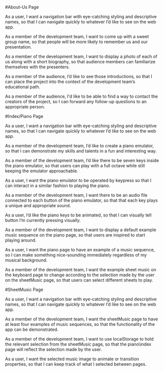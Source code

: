 #About-Us Page

As a user, I want a navigation bar with eye-catching styling and descriptive names, so that I can navigate quickly to whatever I’d like to see on the web app.

As a member of the development team, I want to come up with a sweet group name, so that people will be more likely to remember us and our presentation.

As a member of the development team, I want to display a photo of each of us along with a short biography, so that audience members can familiarize themselves with the presenters.

As a member of the audience, I’d like to see those introductions, so that I can place the project into the context of the development team’s educational path.

As a member of the audience, I'd like to be able to find a way to contact the creators of the project, so I can forward any follow-up questions to an appropriate person.

#Index/Piano Page

As a user, I want a navigation bar with eye-catching styling and descriptive names, so that I can navigate quickly to whatever I’d like to see on the web app.

As a member of the development team, I’d like to create a piano emulator, so that I can demonstrate my skills and talents in a fun and interesting way.

As a member of the development team, I’d like there to be seven keys inside the piano emulator, so that users can play with a full octave while still keeping the emulator approachable.

As a user, I want the piano emulator to be operated by keypress so that I can interact in a similar fashion to playing the piano.

As a member of the development team, I want there to be an audio file connected to each button of the piano emulator, so that that each key plays a unique and appropriate sound.

As a user, I’d like the piano keys to be animated, so that I can visually tell button I’m currently pressing visually.

As a member of the development team, I want to display a default example music sequence on the piano page, so that users are inspired to start playing around.

As a user, I want the piano page to have an example of a music sequence, so I can make something nice-sounding immediately regardless of my musical background.

As a member of the development team, I want the example sheet music on the keyboard page to change according to the selection made by the user on the sheetMusic page, so that users can select different sheets to play.

#SheetMusic Page

As a user, I want a navigation bar with eye-catching styling and descriptive names, so that I can navigate quickly to whatever I’d like to see on the web app.

As a member of the development team, I want the sheetMusic page to have at least four examples of music sequences, so that the functionality of the app can be demonstrated.

As a member of the development team, I want to use localStorage to hold the relevant selection from the sheetMusic page, so that the piano\index page will reflect the selection made by the user.

As a user, I want the selected music image to animate or transition properties, so that I can keep track of what I selected between pages.
